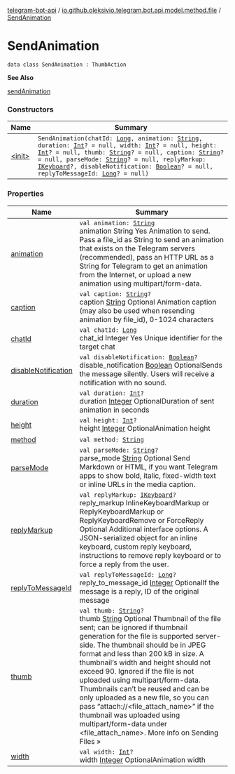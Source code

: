 [telegram-bot-api](../../index.md) / [io.github.oleksivio.telegram.bot.api.model.method.file](../index.md) / [SendAnimation](./index.md)

# SendAnimation

`data class SendAnimation : ThumbAction`

**See Also**

[sendAnimation](#)

### Constructors

| Name | Summary |
|---|---|
| [&lt;init&gt;](-init-.md) | `SendAnimation(chatId: `[`Long`](https://kotlinlang.org/api/latest/jvm/stdlib/kotlin/-long/index.html)`, animation: `[`String`](https://kotlinlang.org/api/latest/jvm/stdlib/kotlin/-string/index.html)`, duration: `[`Int`](https://kotlinlang.org/api/latest/jvm/stdlib/kotlin/-int/index.html)`? = null, width: `[`Int`](https://kotlinlang.org/api/latest/jvm/stdlib/kotlin/-int/index.html)`? = null, height: `[`Int`](https://kotlinlang.org/api/latest/jvm/stdlib/kotlin/-int/index.html)`? = null, thumb: `[`String`](https://kotlinlang.org/api/latest/jvm/stdlib/kotlin/-string/index.html)`? = null, caption: `[`String`](https://kotlinlang.org/api/latest/jvm/stdlib/kotlin/-string/index.html)`? = null, parseMode: `[`String`](https://kotlinlang.org/api/latest/jvm/stdlib/kotlin/-string/index.html)`? = null, replyMarkup: `[`IKeyboard`](../../io.github.oleksivio.telegram.bot.api.model.objects.std.keyboard/-i-keyboard.md)`?, disableNotification: `[`Boolean`](https://kotlinlang.org/api/latest/jvm/stdlib/kotlin/-boolean/index.html)`? = null, replyToMessageId: `[`Long`](https://kotlinlang.org/api/latest/jvm/stdlib/kotlin/-long/index.html)`? = null)` |

### Properties

| Name | Summary |
|---|---|
| [animation](animation.md) | `val animation: `[`String`](https://kotlinlang.org/api/latest/jvm/stdlib/kotlin/-string/index.html)<br>animation String Yes Animation to send. Pass a file_id as String to send an animation that exists on the Telegram servers (recommended), pass an HTTP URL as a String for Telegram to get an animation from the Internet, or upload a new animation using multipart/form-data. |
| [caption](caption.md) | `val caption: `[`String`](https://kotlinlang.org/api/latest/jvm/stdlib/kotlin/-string/index.html)`?`<br>caption [String](https://kotlinlang.org/api/latest/jvm/stdlib/kotlin/-string/index.html) Optional Animation caption (may also be used when resending animation by file_id), 0-1024 characters |
| [chatId](chat-id.md) | `val chatId: `[`Long`](https://kotlinlang.org/api/latest/jvm/stdlib/kotlin/-long/index.html)<br>chat_id Integer Yes Unique identifier for the target chat |
| [disableNotification](disable-notification.md) | `val disableNotification: `[`Boolean`](https://kotlinlang.org/api/latest/jvm/stdlib/kotlin/-boolean/index.html)`?`<br>disable_notification [Boolean](https://kotlinlang.org/api/latest/jvm/stdlib/kotlin/-boolean/index.html) OptionalSends the message silently. Users will receive a notification with no sound. |
| [duration](duration.md) | `val duration: `[`Int`](https://kotlinlang.org/api/latest/jvm/stdlib/kotlin/-int/index.html)`?`<br>duration [Integer](https://docs.oracle.com/javase/6/docs/api/java/lang/Integer.html) OptionalDuration of sent animation in seconds |
| [height](height.md) | `val height: `[`Int`](https://kotlinlang.org/api/latest/jvm/stdlib/kotlin/-int/index.html)`?`<br>height [Integer](https://docs.oracle.com/javase/6/docs/api/java/lang/Integer.html) OptionalAnimation height |
| [method](method.md) | `val method: `[`String`](https://kotlinlang.org/api/latest/jvm/stdlib/kotlin/-string/index.html) |
| [parseMode](parse-mode.md) | `val parseMode: `[`String`](https://kotlinlang.org/api/latest/jvm/stdlib/kotlin/-string/index.html)`?`<br>parse_mode [String](https://kotlinlang.org/api/latest/jvm/stdlib/kotlin/-string/index.html) Optional Send Markdown or HTML, if you want Telegram apps to show bold, italic, fixed-width text or inline URLs in the media caption. |
| [replyMarkup](reply-markup.md) | `val replyMarkup: `[`IKeyboard`](../../io.github.oleksivio.telegram.bot.api.model.objects.std.keyboard/-i-keyboard.md)`?`<br>reply_markup InlineKeyboardMarkup or ReplyKeyboardMarkup or ReplyKeyboardRemove or ForceReply Optional Additional interface options. A JSON-serialized object for an inline keyboard, custom reply keyboard, instructions to remove reply keyboard or to force a reply from the user. |
| [replyToMessageId](reply-to-message-id.md) | `val replyToMessageId: `[`Long`](https://kotlinlang.org/api/latest/jvm/stdlib/kotlin/-long/index.html)`?`<br>reply_to_message_id [Integer](https://docs.oracle.com/javase/6/docs/api/java/lang/Integer.html) OptionalIf the message is a reply, ID of the original message |
| [thumb](thumb.md) | `val thumb: `[`String`](https://kotlinlang.org/api/latest/jvm/stdlib/kotlin/-string/index.html)`?`<br>thumb  [String](https://kotlinlang.org/api/latest/jvm/stdlib/kotlin/-string/index.html) Optional Thumbnail of the file sent; can be ignored if thumbnail generation for the file is supported server-side. The thumbnail should be in JPEG format and less than 200 kB in size. A thumbnail‘s width and height should not exceed 90. Ignored if the file is not uploaded using multipart/form-data. Thumbnails can’t be reused and can be only uploaded as a new file, so you can pass “attach://&lt;file_attach_name&gt;” if the thumbnail was uploaded using multipart/form-data under &lt;file_attach_name&gt;. More info on Sending Files » |
| [width](width.md) | `val width: `[`Int`](https://kotlinlang.org/api/latest/jvm/stdlib/kotlin/-int/index.html)`?`<br>width [Integer](https://docs.oracle.com/javase/6/docs/api/java/lang/Integer.html) OptionalAnimation width |

